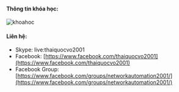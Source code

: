 #### Thông tin khóa học:
![khoahoc](https://scontent.fhan2-5.fna.fbcdn.net/v/t1.0-9/118406531_1037466216711761_5772148859667496361_o.jpg?_nc_cat=109&_nc_sid=ca434c&_nc_ohc=2D0qRe3flIoAX_vCNyU&_nc_ht=scontent.fhan2-5.fna&oh=57f07b8699661e39c7789a00e65a5f19&oe=5F69140E)


#### Liên hệ:
* Skype: live:thaiquocvo2001
* Facebook: [https://www.facebook.com/thaiquocvo2001](https://www.facebook.com/thaiquocvo2001)
* Facebook Group: [https://www.facebook.com/groups/networkautomation2001/](https://www.facebook.com/groups/networkautomation2001/)
